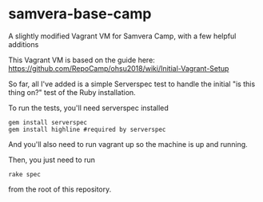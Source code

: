 # samvera-base-camp
A slightly modified Vagrant VM for Samvera Camp, with a few helpful additions

This Vagrant VM is based on the guide here:
https://github.com/RepoCamp/ohsu2018/wiki/Initial-Vagrant-Setup

So far, all I've added is a simple Serverspec test to handle the initial "is this thing on?" test of the Ruby installation.

To run the tests, you'll need serverspec installed

```
gem install serverspec
gem install highline #required by serverspec
```
And you'll also need to run vagrant up so the machine is up and running.

Then, you just need to run

```
rake spec
```

from the root of this repository.
